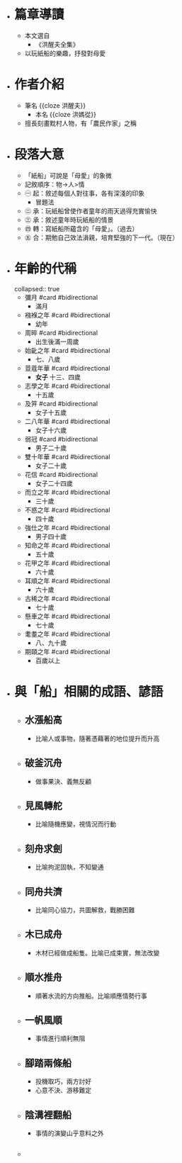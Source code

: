 - # 篇章導讀
	- 本文選自
		- 《洪醒夫全集》
	- 以玩紙船的樂趣，抒發對母愛
- # 作者介紹
	- 筆名 {{cloze 洪醒夫}}
		- 本名 {{cloze 洪媽從}}
	- 擅長刻畫黕村人物，有「農民作家」之稱
- # 段落大意
	- 「紙船」可說是「母愛」的象微
	- 記敘順序：物->人>情
	- ㊀ 起：敘述每個人對往事，各有深淺的印象
		- 冒題法
	- ㊁ 承：玩紙船曾使作者童年的雨天過得充實愉快
	- ㊂ 承：敘述童年時玩紙船的情景
	- ㊃ 轉：寫紙船所蘊含的「母愛」。（過去）
	- ㊄ 合：期勉自己效法溳親，培育堅強的下一代。（現在）
- # 年齡的代稱
  collapsed:: true
	- 彌月 #card #bidirectional
		- 滿月
	- 襁褓之年 #card #bidirectional
		- 幼年
	- 周晬 #card #bidirectional
		- 出生後滿一周歲
	- 始齔之年 #card #bidirectional
		- 七、八歲
	- 荳蔻年華 #card #bidirectional
		- **女子** 十三、四歲
	- 志學之年 #card #bidirectional
		- 十五歲
	- 及笄 #card #bidirectional
		- 女子十五歲
	- 二八年華 #card #bidirectional
		- 女子十六歲
	- 弱冠 #card #bidirectional
		- 男子二十歲
	- 雙十年華 #card #bidirectional
		- 女子二十歲
	- 花信 #card #bidirectional
		- 女子二十四歲
	- 而立之年 #card #bidirectional
		- 三十歲
	- 不惑之年 #card #bidirectional
		- 四十歲
	- 強仕之年 #card #bidirectional
		- 男子四十歲
	- 知命之年 #card #bidirectional
		- 五十歲
	- 花甲之年 #card #bidirectional
		- 六十歲
	- 耳順之年 #card #bidirectional
		- 六十歲
	- 古稀之年 #card #bidirectional
		- 七十歲
	- 懸車之年 #card #bidirectional
		- 七十歲
	- 耄耋之年 #card #bidirectional
		- 八、九十歲
	- 期頤之年 #card #bidirectional
		- 百歲以上
- # 與「船」相關的成語、諺語
	- ## 水漲船高
		- 比喻人或事物，隨著憑藉著的地位提升而升高
	- ## 破釜沉舟
		- 做事果決、義無反顧
	- ## 見風轉舵
		- 比喻隨機應變，視情況而行動
	- ## 刻舟求劍
		- 比喻拘泥固執，不知變通
	- ## 同舟共濟
		- 比喻同心協力，共圖解救，戰勝困難
	- ## 木已成舟
		- 木材已經做成船隻。比喻已成束實，無法改變
	- ## 順水推舟
		- 順著水流的方向推船。比喻順應情勢行事
	- ## 一帆風順
		- 事情進行順利無阻
	- ## 腳踏兩條船
		- 投機取巧，兩方討好
		- 心意不決、游移難定
	- ## 陰溝裡翻船
		- 事情的演變山乎意料之外
	- ##